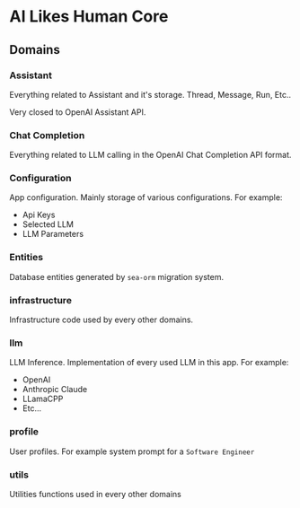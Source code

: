 # AI Likes Human Core

## Domains

### Assistant

Everything related to Assistant and it's storage.
Thread, Message, Run, Etc..

Very closed to OpenAI Assistant API.

### Chat Completion

Everything related to LLM calling in the OpenAI Chat Completion API format.

### Configuration

App configuration. Mainly storage of various configurations.
For example:

- Api Keys
- Selected LLM
- LLM Parameters

### Entities

Database entities generated by `sea-orm` migration system.

### infrastructure

Infrastructure code used by every other domains.

### llm

LLM Inference. Implementation of every used LLM in this app.
For example:

- OpenAI
- Anthropic Claude
- LLamaCPP
- Etc...

### profile

User profiles. For example system prompt for a `Software Engineer`

### utils

Utilities functions used in every other domains
